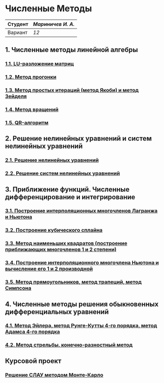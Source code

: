 # Численные Методы

| Студент | *Мариничев И. А.* |
|------|------|
| Вариант  | *12* |

## 1. Численные методы линейной алгебры

### [1.1. LU-разложение матриц](/nm_lab1/nm_lab1_1)

### [1.2. Метод прогонки](/nm_lab1/nm_lab1_2)

### [1.3. Метод простых итераций (метод Якоби) и метод Зейделя](/nm_lab1/nm_lab1_3)

### [1.4. Метод вращений](/nm_lab1/nm_lab1_4)

### [1.5. QR-алгоритм](/nm_lab1/nm_lab1_5)

## 2. Решение нелинейных уравнений и систем нелинейных уравнений

### [2.1. Решение нелинейных уравнений](/nm_lab2/nm_lab2_1)

### [2.2. Решение систем нелинейных уравнений](/nm_lab2/nm_lab2_2)

## 3. Приближение функций. Численные дифференцирование и интегрирование

### [3.1. Построение интерполяционных многочленов Лагранжа и Ньютона](/nm_lab3/nm_lab3_1)

### [3.2. Построение кубического сплайна](/nm_lab3/nm_lab3_2)

### [3.3. Метод наименьших квадратов (построение приближающих многочленов 1 и 2 степени)](/nm_lab3/nm_lab3_3)

### [3.4. Построение интерполяционного многочлена Ньютона и вычисление его 1 и 2 производной](/nm_lab3/nm_lab3_4)

### [3.5. Метод прямоугольников, метод трапеций, метод Симпсона](/nm_lab3/nm_lab3_5)

## 4. Численные методы решения обыкновенных дифференциальных уравнений

### [4.1. Метод Эйлера, метод Рунге-Кутты 4-го порядка, метод Адамса 4-го порядка](/nm_lab4/nm_lab4_1)

### [4.2. Метод стрельбы, конечно-разностный метод](/nm_lab4/nm_lab4_2)

## Курсовой проект

### [Решение СЛАУ методом Монте-Карло](/nm_cp)
